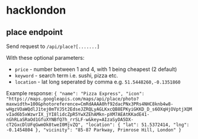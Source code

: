 # hacklondon

## place endpoint
Send request to `/api/place?[.......]`

With these optional parameters:
* `price` - number between 1 and 4, with 1 being cheapest (2 default)
* `keyword` - search term i.e. sushi, pizza etc.
* `location` - lat long seperated by comma e.g. `51.5448260,-0.1351860`

Example response:
`{
  "name": "Pizza Express",
  "icon": "https://maps.googleapis.com/maps/api/place/photo?maxwidth=100&photoreference=CmRdAAAA0hf92dacPNx3PRs4NHC8knb4w8-wHgzVOaWQdlJ1tej0mTVJ5t2EdseJZRQLyAGLKxcQB8EPKyiGKKD_D_s6OXqHjOVptjXQMvIad6b5xWzwrIX_jYI8lidcZpR5YwXZEhAMkn-pXM7AEAtKKadE41-nGhRLaSRaOd1GfuXYNBfQ7h_rrSLF-w&key=AIzaSyDA5DX-cT2GxcDlUFqGwmOk8tweI0MjvZQ",
  "location": {
    "lat": 51.5372414,
    "lng": -0.1454804
  },
  "vicinity": "85-87 Parkway, Primrose Hill, London"
}`
